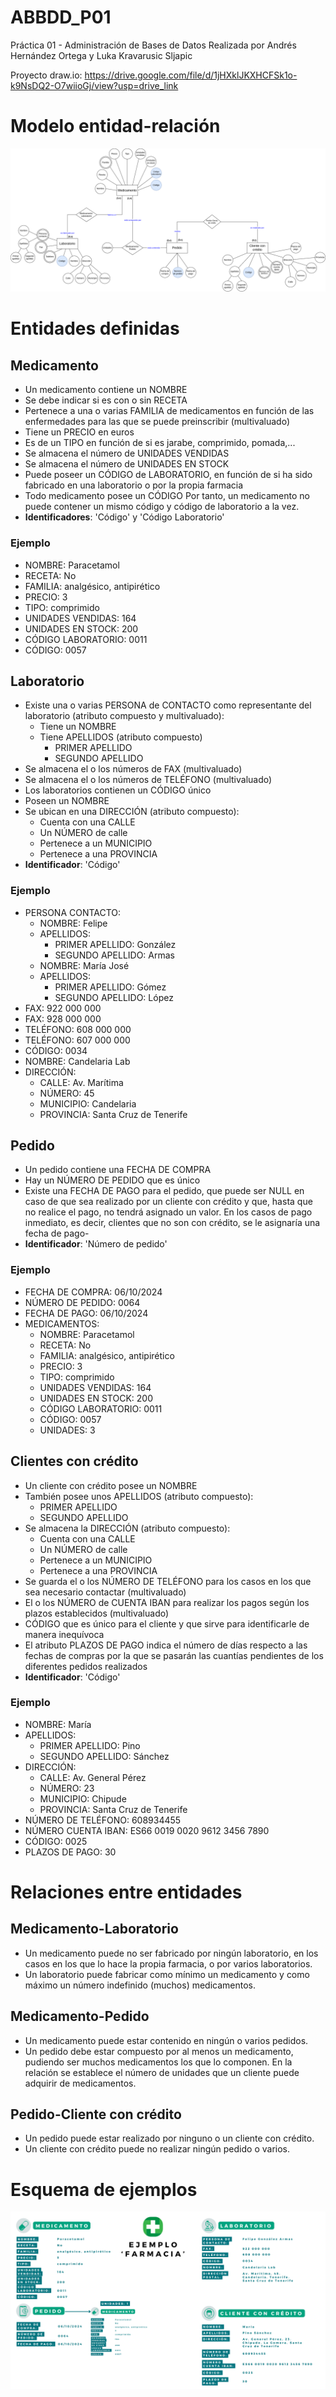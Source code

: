 # ABBDD_P01
Práctica 01 - Administración de Bases de Datos
Realizada por Andrés Hernández Ortega y Luka Kravarusic Sljapic

Proyecto draw.io: https://drive.google.com/file/d/1jHXklJKXHCFSk1o-k9NsDQ2-O7wiioGj/view?usp=drive_link
# Modelo entidad-relación 
![Modelo entidad-relación](/practica1.drawio.png)


# Entidades definidas
## Medicamento
- Un medicamento contiene un NOMBRE
- Se debe indicar si es con o sin RECETA 
- Pertenece a una o varias FAMILIA de medicamentos en función de las enfermedades para las que se puede preinscribir (multivaluado)
- Tiene un PRECIO en euros
- Es de un TIPO en función de si es jarabe, comprimido, pomada,...
- Se almacena el número de UNIDADES VENDIDAS
- Se almacena el número de UNIDADES EN STOCK
- Puede poseer un CÓDIGO de LABORATORIO, en función de si ha sido fabricado en una laboratorio o por la propia farmacia
- Todo medicamento posee un CÓDIGO
Por tanto, un medicamento no puede contener un mismo código y código de laboratorio a la vez.
- **Identificadores**: 'Código' y 'Código Laboratorio'

### Ejemplo
- NOMBRE: Paracetamol
- RECETA: No
- FAMILIA: analgésico, antipirético
- PRECIO: 3
- TIPO: comprimido
- UNIDADES VENDIDAS: 164
- UNIDADES EN STOCK: 200
- CÓDIGO LABORATORIO: 0011
- CÓDIGO: 0057

## Laboratorio
- Existe una o varias PERSONA de CONTACTO como representante del laboratorio (atributo compuesto y multivaluado):
	- Tiene un NOMBRE
   	- Tiene APELLIDOS (atributo compuesto)
   	  	- PRIMER APELLIDO
   	  	- SEGUNDO APELLIDO
- Se almacena el o los números de FAX (multivaluado)
- Se almacena el o los números de TELÉFONO (multivaluado)
- Los laboratorios contienen un CÓDIGO único 
- Poseen un NOMBRE 
- Se ubican en una DIRECCIÓN (atributo compuesto):
  	- Cuenta con una CALLE
  	- Un NÚMERO de calle
  	- Pertenece a un MUNICIPIO
  	- Pertenece a una PROVINCIA
- **Identificador**: 'Código'

### Ejemplo
- PERSONA CONTACTO:
	- NOMBRE: Felipe
   	- APELLIDOS:
   	  	- PRIMER APELLIDO: González
   	  	- SEGUNDO APELLIDO: Armas
	- NOMBRE: María José
   	- APELLIDOS:
   	  	- PRIMER APELLIDO: Gómez
   	  	- SEGUNDO APELLIDO: López
- FAX: 922 000 000
- FAX: 928 000 000
- TELÉFONO: 608 000 000
- TELÉFONO: 607 000 000
- CÓDIGO: 0034
- NOMBRE: Candelaria Lab
- DIRECCIÓN:
  	- CALLE: Av. Marítima
  	- NÚMERO: 45
  	- MUNICIPIO: Candelaria
  	- PROVINCIA: Santa Cruz de Tenerife
  
## Pedido
- Un pedido contiene una FECHA DE COMPRA
- Hay un NÚMERO DE PEDIDO que es único
- Existe una FECHA DE PAGO para el pedido, que puede ser NULL en caso de que sea realizado por un cliente con crédito y que, hasta que no realice el pago, no tendrá asignado un valor. En los casos de pago inmediato, es decir, clientes que no son con crédito, se le asignaría una fecha de pago-
- **Identificador**:  'Número de pedido'
  
### Ejemplo
- FECHA DE COMPRA: 06/10/2024
- NÚMERO DE PEDIDO: 0064
- FECHA DE PAGO: 06/10/2024
- MEDICAMENTOS:
	- NOMBRE: Paracetamol
	- RECETA: No
	- FAMILIA: analgésico, antipirético
	- PRECIO: 3
	- TIPO: comprimido
	- UNIDADES VENDIDAS: 164
	- UNIDADES EN STOCK: 200
	- CÓDIGO LABORATORIO: 0011
	- CÓDIGO: 0057
	- UNIDADES: 3


## Clientes con crédito
- Un cliente con crédito posee un NOMBRE
- También posee unos APELLIDOS (atributo compuesto):
  	- PRIMER APELLIDO
  	- SEGUNDO APELLIDO
- Se almacena la DIRECCIÓN (atributo compuesto):
	- Cuenta con una CALLE
  	- Un NÚMERO de calle
  	- Pertenece a un MUNICIPIO
  	- Pertenece a una PROVINCIA 
- Se guarda el o los NÚMERO DE TELÉFONO para los casos en los que sea necesario contactar (multivaluado) 
- El o los NÚMERO de CUENTA IBAN para realizar los pagos según los plazos establecidos (multivaluado)
- CÓDIGO que es único para el cliente y que sirve para identificarle de manera inequívoca
- El atributo PLAZOS DE PAGO indica el número de días respecto a las fechas de compras por la que se pasarán las cuantías pendientes de los diferentes pedidos realizados 
- **Identificador**: 'Código'

### Ejemplo
- NOMBRE: María
- APELLIDOS:
	- PRIMER APELLIDO: Pino
   	- SEGUNDO APELLIDO: Sánchez
- DIRECCIÓN:
	- CALLE: Av. General Pérez
 	- NÚMERO: 23
  	- MUNICIPIO: Chipude
  	- PROVINCIA: Santa Cruz de Tenerife
- NÚMERO DE TELÉFONO: 608934455
- NÚMERO CUENTA IBAN: ES66 0019 0020 9612 3456 7890
- CÓDIGO: 0025
- PLAZOS DE PAGO: 30

# Relaciones entre entidades
## Medicamento-Laboratorio
- Un medicamento puede no ser fabricado por ningún laboratorio, en los casos en los que lo hace la propia farmacia, o por varios laboratorios. 
- Un laboratorio puede fabricar como mínimo un medicamento y como máximo un número indefinido (muchos) medicamentos. 

## Medicamento-Pedido
- Un medicamento puede estar contenido en ningún o varios pedidos.
- Un pedido debe estar compuesto por al menos un medicamento, pudiendo ser muchos medicamentos los que lo componen. En la relación se establece el número de unidades que un cliente puede adquirir de medicamentos.


## Pedido-Cliente con crédito
- Un pedido puede estar realizado por ninguno o un cliente con crédito.
- Un cliente con crédito puede no realizar ningún pedido o varios.


# Esquema de ejemplos
![Esquema de ejemplos](/ejemplo_farmacia.png)

